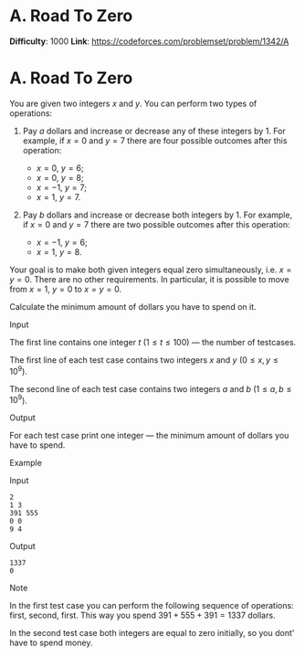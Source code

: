 # A. Road To Zero 
**Difficulty**: 1000 
**Link**: https://codeforces.com/problemset/problem/1342/A

# A. Road To Zero
You are given two integers $x$ and $y$. You can perform two types of
operations:

  1. Pay $a$ dollars and increase or decrease any of these integers by $1$. For example, if $x = 0$ and $y = 7$ there are four possible outcomes after this operation: 
     * $x = 0$, $y = 6$; 
     * $x = 0$, $y = 8$; 
     * $x = -1$, $y = 7$; 
     * $x = 1$, $y = 7$. 

  2. Pay $b$ dollars and increase or decrease both integers by $1$. For example, if $x = 0$ and $y = 7$ there are two possible outcomes after this operation: 
     * $x = -1$, $y = 6$; 
     * $x = 1$, $y = 8$. 

Your goal is to make both given integers equal zero simultaneously, i.e. $x
= y = 0$. There are no other requirements. In particular, it is possible to
move from $x=1$, $y=0$ to $x=y=0$.

Calculate the minimum amount of dollars you have to spend on it.

Input

The first line contains one integer $t$ ($1 \le t \le 100$) — the
number of testcases.

The first line of each test case contains two integers $x$ and $y$
($0 \le x, y \le 10^9$).

The second line of each test case contains two integers $a$ and $b$
($1 \le a, b \le 10^9$).

Output

For each test case print one integer — the minimum amount of dollars you have
to spend.

Example

Input

    
    
    2
    1 3
    391 555
    0 0
    9 4
    

Output

    
    
    1337
    0
    

Note

In the first test case you can perform the following sequence of operations:
first, second, first. This way you spend $391 + 555 + 391 = 1337$ dollars.

In the second test case both integers are equal to zero initially, so you
dont' have to spend money.


